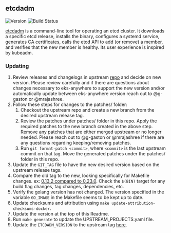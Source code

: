 ## **etcdadm**
![Version](https://img.shields.io/badge/version-5b496a72af3d80d64a16a650c85ce9a5882bc014-blue)
![Build Status](https://codebuild.us-west-2.amazonaws.com/badges?uuid=eyJlbmNyeXB0ZWREYXRhIjoiK0pzWGNJc01qaEVYTU9JcjY5MzdFTFVlSmV2aE1ESUVlODhKNHErSUNJSlkrV1o2bDlPS1hRU1BsWGJhNTZEVkNEYXVGeGRpRnJ4VkpjdFNiR2ZVQ21nPSIsIml2UGFyYW1ldGVyU3BlYyI6Ikh6dkhlYVh0QnE1TytCaU0iLCJtYXRlcmlhbFNldFNlcmlhbCI6MX0%3D&branch=main)

[etcdadm](https://github.com/kubernetes-sigs/etcdadm) is a command-line tool for operating an etcd cluster. It downloads a specific etcd release, installs the binary, configures a systemd service, generates CA certificates, calls the etcd API to add (or remove) a member, and verifies that the new member is healthy. Its user experience is inspired by kubeadm.

### Updating

1. Review releases and changelogs in upstream [repo](https://github.com/kubernetes-sigs/etcdadm) and decide on new version. 
   Please review carefully and if there are questions about changes necessary to eks-anywhere to support the new version
   and/or automatically update between eks-anywhere version reach out to @g-gaston or @mrajashree.
1. Follow these steps for changes to the patches/ folder:
    1. Checkout the upstream repo and create a new branch from the desired upstream release tag.
    1. Review the patches under patches/ folder in this repo. Apply the required patches to the new branch created in the above step. Remove any patches that are either
    merged upstream or no longer needed. Please reach out to @g-gaston or @mrajashree if there are any questions regarding keeping/removing patches.
    1. Run `git format-patch <commit>`, where `<commit>` is the last upstream commit on that tag. Move the generated patches under the patches/ folder in this repo.
1. Update the `GIT_TAG` file to have the new desired version based on the upstream release tags.
1. Compare the old tag to the new, looking specifically for Makefile changes. 
ex: [0.13.2 compared to 0.23.0](https://github.com/kubernetes-sigs/etcdadm/compare/v0.1.3...v0.1.5). Check the `$(BIN)` target for
any build flag changes, tag changes, dependencies, etc. 
1. Verify the golang version has not changed. The version specified in the variable `GO_IMAGE` in the Makefile seems to be kept up to date.
1. Update checksums and attribution using `make update-attribution-checksums-docker`.
1. Update the version at the top of this Readme.
1. Run `make generate` to update the UPSTREAM_PROJECTS.yaml file.
1. Update the `ETCDADM_VERSION` to the upstream tag [here](https://github.com/aws/eks-anywhere-build-tooling/blob/main/projects/kubernetes-sigs/image-builder/build/setup_packer_configs.sh#L76).
